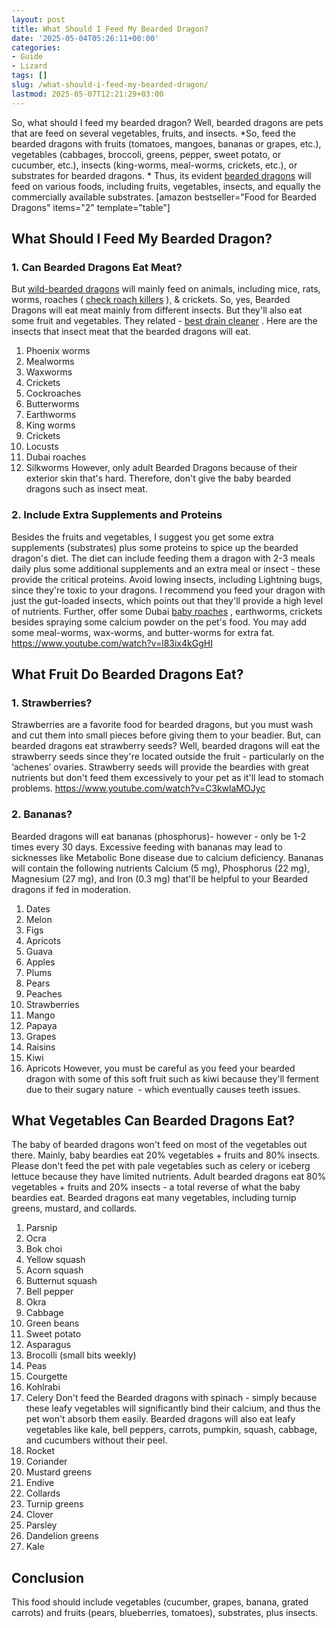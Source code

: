 ```yaml
---
layout: post
title: What Should I Feed My Bearded Dragon?
date: '2025-05-04T05:26:11+00:00'
categories:
- Guide
- Lizard
tags: []
slug: /what-should-i-feed-my-bearded-dragon/
lastmod: 2025-05-07T12:21:29+03:00
---
```


So, what should I feed my bearded dragon? Well, bearded dragons are pets that are feed on several vegetables, fruits, and insects.
*So, feed the bearded dragons with fruits (tomatoes, mangoes, bananas or grapes, etc.), vegetables (cabbages, broccoli, greens, pepper, sweet potato, or cucumber, etc.), insects (king-worms, meal-worms, crickets, etc.), or substrates for bearded dragons. *
Thus, its evident
[bearded dragons](https://cvm.ncsu.edu/documents/caring-for-your-bearded-dragon/)
will feed on various foods, including fruits, vegetables, insects, and equally the commercially available substrates.
[amazon bestseller="Food for Bearded Dragons" items="2" template="table"]
## What Should I Feed My Bearded Dragon?
### 1. Can Bearded Dragons Eat Meat?
But
[wild-bearded dragons](https://www.nationalgeographic.com/animals/reptiles/group/bearded-dragon/)
will mainly feed on animals, including mice, rats, worms, roaches (
[check roach killers](https://pestpolicy.com/best-roach-killer-for-apartments/)
), & crickets. So, yes, Bearded Dragons will eat meat mainly from different insects.
But they'll also eat some fruit and vegetables. They related -
[best drain cleaner](https://pestpolicy.com/best-drain-cleaner//)
. Here are the insects that insect meat that the bearded dragons will eat.
1. Phoenix worms
2. Mealworms
3. Waxworms
4. Crickets
5. Cockroaches
6. Butterworms
7. Earthworms
8. King worms
9. Crickets
10. Locusts
11. Dubai roaches
12. Silkworms
However, only adult Bearded Dragons because of their exterior skin that's hard. Therefore, don't give the baby bearded dragons such as insect meat.
### 2. Include Extra Supplements and Proteins
Besides the fruits and vegetables, I suggest you get some extra supplements (substrates) plus some proteins to spice up the bearded dragon's diet.
The diet can include feeding them a dragon with 2-3 meals daily plus some additional supplements and an extra meal or insect - these provide the critical proteins. Avoid lowing insects, including Lightning bugs, since they're toxic to your dragons.
I recommend you feed your dragon with just the gut-loaded insects, which points out that they'll provide a high level of nutrients.
Further, offer some Dubai
[baby roaches](https://pestpolicy.com/what-do-baby-roaches-look-like//)
, earthworms, crickets besides spraying some calcium powder on the pet's food. You may add some meal-worms, wax-worms, and butter-worms for extra fat.
https://www.youtube.com/watch?v=l83ix4kGgHI
## What Fruit Do Bearded Dragons Eat?
### 1. Strawberries?
Strawberries are a favorite food for bearded dragons, but you must wash and cut them into small pieces before giving them to your beadier.
But, can bearded dragons eat strawberry seeds? Well, bearded dragons will eat the strawberry seeds since they're located outside the fruit - particularly on the ‘achenes’ ovaries.
Strawberry seeds will provide the beardies with great nutrients but don't feed them excessively to your pet as it'll lead to stomach problems.
https://www.youtube.com/watch?v=C3kwlaMOJyc
### 2. Bananas?
Bearded dragons will eat bananas (phosphorus)- however - only be 1-2 times every 30 days. Excessive feeding with bananas may lead to sicknesses like Metabolic Bone disease due to calcium deficiency.
Bananas will contain the following nutrients Calcium (5 mg), Phosphorus (22 mg), Magnesium (27 mg), and Iron (0.3 mg) that'll be helpful to your Bearded dragons if fed in moderation.
1. Dates
2. Melon
3. Figs
4. Apricots
5. Guava
6. Apples
7. Plums
8. Pears
9. Peaches
10. Strawberries
11. Mango
12. Papaya
13. Grapes
14. Raisins
15. Kiwi
16. Apricots
However, you must be careful as you feed your bearded dragon with some of this soft fruit such as kiwi because they'll ferment due to their sugary nature  - which eventually causes teeth issues.
## What Vegetables Can Bearded Dragons Eat?
The baby of bearded dragons won't feed on most of the vegetables out there. Mainly, baby beardies eat 20% vegetables + fruits and 80% insects.
Please don't feed the pet with pale vegetables such as celery or iceberg lettuce because they have limited nutrients.
Adult bearded dragons eat 80% vegetables + fruits and 20% insects - a total reverse of what the baby beardies eat. Bearded dragons eat many vegetables, including turnip greens, mustard, and collards.
1. Parsnip
2. Ocra
3. Bok choi
4. Yellow squash
5. Acorn squash
6. Butternut squash
7. Bell pepper
8. Okra
9. Cabbage
10. Green beans
11. Sweet potato
12. Asparagus
13. Brocolli (small bits weekly)
14. Peas
15. Courgette
16. Kohlrabi
17. Celery
Don't feed the Bearded dragons with spinach - simply because these leafy vegetables will significantly bind their calcium, and thus the pet won't absorb them easily.
Bearded dragons will also eat leafy vegetables like kale, bell peppers, carrots, pumpkin, squash, cabbage, and cucumbers without their peel.
1. Rocket
2. Coriander
3. Mustard greens
4. Endive
5. Collards
6. Turnip greens
7. Clover
8. Parsley
9. Dandelion greens
10. Kale
## Conclusion
This food should include vegetables (cucumber, grapes, banana, grated carrots) and fruits (pears, blueberries, tomatoes), substrates, plus insects.
